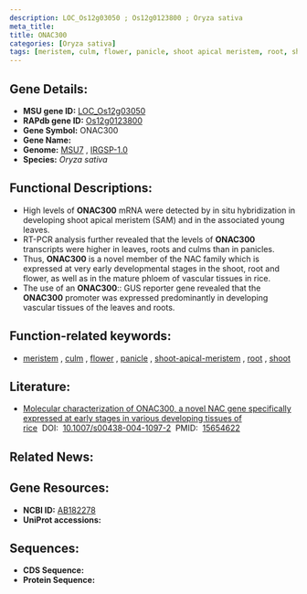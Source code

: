 ```yaml
---
description: LOC_Os12g03050 ; Os12g0123800 ; Oryza sativa
meta_title:
title: ONAC300
categories: [Oryza sativa]
tags: [meristem, culm, flower, panicle, shoot apical meristem, root, shoot]
---
```


## Gene Details:
- **MSU gene ID:** [LOC_Os12g03050](http://rice.uga.edu/cgi-bin/ORF_infopage.cgi?orf=LOC_Os12g03050)  
- **RAPdb gene ID:** [Os12g0123800](https://rapdb.dna.affrc.go.jp/locus/?name=Os12g0123800)  
- **Gene Symbol:** ONAC300
- **Gene Name:**
- **Genome:**  [MSU7](http://rice.uga.edu/)&nbsp;,&nbsp;[IRGSP-1.0](https://rapdb.dna.affrc.go.jp/download/irgsp1.html)
- **Species:** *Oryza sativa*

## Functional Descriptions:
   - High levels of **ONAC300** mRNA were detected by in situ hybridization in developing shoot apical meristem (SAM) and in the associated young leaves.
   - RT-PCR analysis further revealed that the levels of **ONAC300** transcripts were higher in leaves, roots and culms than in panicles.
   - Thus, **ONAC300** is a novel member of the NAC family which is expressed at very early developmental stages in the shoot, root and flower, as well as in the mature phloem of vascular tissues in rice.
   - The use of an **ONAC300**:: GUS reporter gene revealed that the **ONAC300** promoter was expressed predominantly in developing vascular tissues of the leaves and roots.

## Function-related keywords:
   - [meristem](/tags/meristem/)&nbsp;,&nbsp;[culm](/tags/culm/)&nbsp;,&nbsp;[flower](/tags/flower/)&nbsp;,&nbsp;[panicle](/tags/panicle/)&nbsp;,&nbsp;[shoot-apical-meristem](/tags/shoot-apical-meristem/)&nbsp;,&nbsp;[root](/tags/root/)&nbsp;,&nbsp;[shoot](/tags/shoot/)

## Literature:
   - [Molecular characterization of ONAC300, a novel NAC gene specifically expressed at early stages in various developing tissues of rice](https://www.doi.org/10.1007/s00438-004-1097-2)&nbsp;&nbsp;DOI:&nbsp;&nbsp;[10.1007/s00438-004-1097-2](https://www.doi.org/10.1007/s00438-004-1097-2)&nbsp;&nbsp;PMID:&nbsp;&nbsp;[15654622](https://pubmed.ncbi.nlm.nih.gov/15654622/)

## Related News:

## Gene Resources:
- **NCBI ID:**  [AB182278](http://www.ncbi.nlm.nih.gov/nuccore/AB182278)
- **UniProt accessions:** [](https://www.uniprot.org/uniprotkb//entry)

## Sequences:
- **CDS Sequence:**
- **Protein Sequence:**
